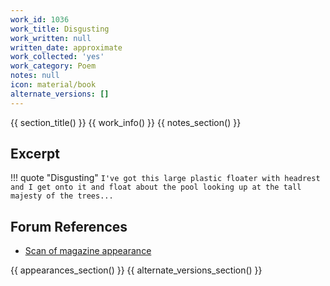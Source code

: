 ```yaml
---
work_id: 1036
work_title: Disgusting
work_written: null
written_date: approximate
work_collected: 'yes'
work_category: Poem
notes: null
icon: material/book
alternate_versions: []
---
```


{{ section_title() }}
{{ work_info() }}
{{ notes_section() }}
## Excerpt
!!! quote "Disgusting"
    ```
    I've got this large plastic floater with headrest
    and I get onto it
    and float about the pool
    looking up at the tall majesty of the trees...
    ```

## Forum References
- [Scan of magazine appearance](https://bukowskiforum.com/showthread.php?t=7742)

{{ appearances_section() }}
{{ alternate_versions_section() }}